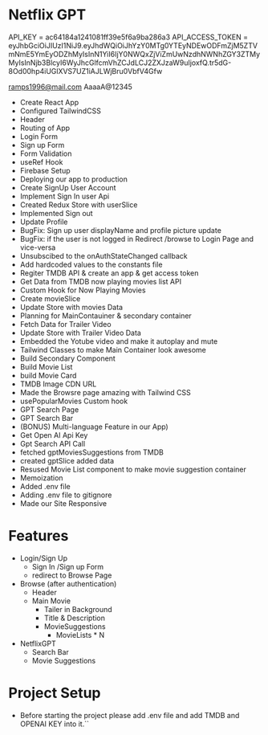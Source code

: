 # Netflix GPT
API_KEY = ac64184a1241081ff39e5f6a9ba286a3
API_ACCESS_TOKEN = eyJhbGciOiJIUzI1NiJ9.eyJhdWQiOiJhYzY0MTg0YTEyNDEwODFmZjM5ZTVmNmE5YmEyODZhMyIsInN1YiI6IjY0NWQxZjViZmUwNzdhNWNhZGY3ZTMyMyIsInNjb3BlcyI6WyJhcGlfcmVhZCJdLCJ2ZXJzaW9uIjoxfQ.tr5dG-8Od00hp4iUGlXVS7UZ1iAJLWjBru0VbfV4Gfw

ramps1996@mail.com
AaaaA@12345
- Create React App
- Configured TailwindCSS 
- Header
- Routing of App
- Login Form
- Sign up Form
- Form Validation
- useRef Hook
- Firebase Setup
- Deploying our app to production
- Create SignUp User Account
- Implement Sign In user Api
- Created Redux Store with userSlice
- Implemented Sign out 
- Update Profile
- BugFix: Sign up user displayName and profile picture update
- BugFix: if the user is not logged in Redirect /browse to Login Page and vice-versa
- Unsubscibed to the onAuthStateChanged callback
- Add hardcoded values to the constants file
- Regiter TMDB API & create an app & get access token
- Get Data from TMDB now playing movies list API
- Custom Hook for Now Playing Movies
- Create movieSlice
- Update Store with movies Data
- Planning for MainContauiner & secondary container
- Fetch Data for Trailer Video
- Update Store with Trailer Video Data
- Embedded the Yotube video and make it autoplay and mute
- Tailwind Classes to make Main Container look awesome
- Build Secondary Component
- Build Movie List
- build Movie Card
- TMDB Image CDN URL
- Made the Browsre page amazing with Tailwind CSS
- usePopularMovies Custom hook
- GPT Search Page
- GPT Search Bar
- (BONUS) Multi-language Feature in our App)
- Get Open AI Api Key 
- Gpt Search API Call
- fetched gptMoviesSuggestions from TMDB
- created gptSlice added data
- Resused Movie List component to make movie suggestion container
- Memoization
- Added .env file
- Adding .env file to gitignore
- Made our Site Responsive

# Features
- Login/Sign Up
    - Sign In /Sign up Form
    - redirect to Browse Page
- Browse (after authentication)
    - Header
    - Main Movie
        - Tailer in Background
        - Title & Description
        - MovieSuggestions
            - MovieLists * N 
- NetflixGPT
    - Search Bar
    - Movie Suggestions



# Project Setup
- Before starting the project please add .env file and add TMDB and OPENAI KEY into it.``